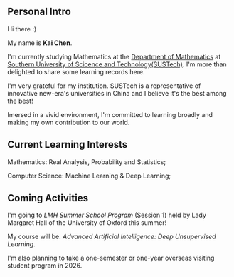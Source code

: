 ## Personal Intro

Hi there :)

My name is **Kai Chen**. 

I'm currently studying Mathematics at the [Department of Mathematics](https://math.sustech.edu.cn) at [Southern University of Scicence and Technology(SUSTech)](https://www.sustech.edu.cn). I'm more than delighted to share some learning records here.

I'm very grateful for my institution. SUSTech is a representative of innovative new-era's universities in China and I believe it's the best among the best!

Imersed in a vivid environment, I'm committed to learning broadly and making my own contribution to our world.

## Current Learning Interests

Mathematics: Real Analysis, Probability and Statistics;

Computer Science: Machine Learning & Deep Learning;

## Coming Activities

I'm going to *LMH Summer School Program* (Session 1) held by Lady Margaret Hall of the University of Oxford this summer!

My course will be: *Advanced Artificial Intelligence: Deep Unsupervised Learning*.

I'm also planning to take a one-semester or one-year overseas visiting student program in 2026.
